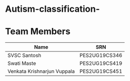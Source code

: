 # Autism-classification-
# Team Members
| Name      | SRN |
| ----------- | ----------- |
| SVSC Santosh |  PES2UG19CS346      |
| Swati Maste     | PES2UG19CS419   |
| Venkata Krishnarjun Vuppala   | PES2UG19CS451       |
